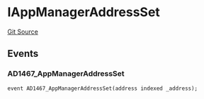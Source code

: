 # IAppManagerAddressSet
[Git Source](https://github.com/thrackle-io/forte-rules-engine/blob/5026b0b8ff56953bd0f2675bfc42f5fa45097500/src/common/IEvents.sol)


## Events
### AD1467_AppManagerAddressSet

```solidity
event AD1467_AppManagerAddressSet(address indexed _address);
```

